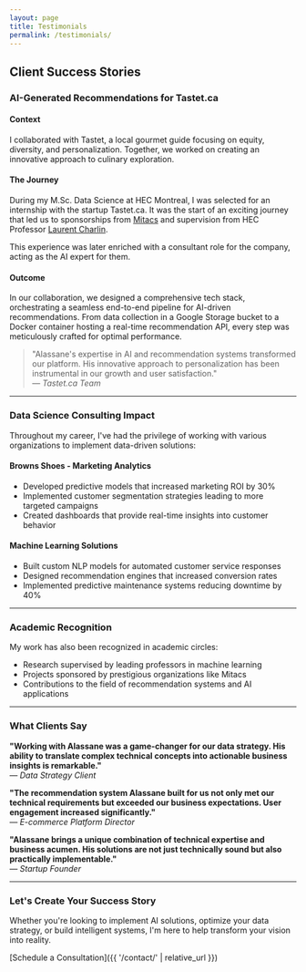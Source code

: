 ```yaml
---
layout: page
title: Testimonials
permalink: /testimonials/
---
```


## Client Success Stories

### AI-Generated Recommendations for Tastet.ca

#### Context
I collaborated with Tastet, a local gourmet guide focusing on equity, diversity, and personalization. Together, we worked on creating an innovative approach to culinary exploration.

#### The Journey
During my M.Sc. Data Science at HEC Montreal, I was selected for an internship with the startup Tastet.ca. It was the start of an exciting journey that led us to sponsorships from [Mitacs](https://www.mitacs.ca/) and supervision from HEC Professor [Laurent Charlin](https://www.hec.ca/profs/laurent.charlin.html).

This experience was later enriched with a consultant role for the company, acting as the AI expert for them.

#### Outcome
In our collaboration, we designed a comprehensive tech stack, orchestrating a seamless end-to-end pipeline for AI-driven recommendations. From data collection in a Google Storage bucket to a Docker container hosting a real-time recommendation API, every step was meticulously crafted for optimal performance.

> "Alassane's expertise in AI and recommendation systems transformed our platform. His innovative approach to personalization has been instrumental in our growth and user satisfaction."  
> — *Tastet.ca Team*

---

### Data Science Consulting Impact

Throughout my career, I've had the privilege of working with various organizations to implement data-driven solutions:

#### Browns Shoes - Marketing Analytics
- Developed predictive models that increased marketing ROI by 30%
- Implemented customer segmentation strategies leading to more targeted campaigns
- Created dashboards that provide real-time insights into customer behavior

#### Machine Learning Solutions
- Built custom NLP models for automated customer service responses
- Designed recommendation engines that increased conversion rates
- Implemented predictive maintenance systems reducing downtime by 40%

---

### Academic Recognition

My work has also been recognized in academic circles:

- Research supervised by leading professors in machine learning
- Projects sponsored by prestigious organizations like Mitacs
- Contributions to the field of recommendation systems and AI applications

---

### What Clients Say

**"Working with Alassane was a game-changer for our data strategy. His ability to translate complex technical concepts into actionable business insights is remarkable."**  
*— Data Strategy Client*

**"The recommendation system Alassane built for us not only met our technical requirements but exceeded our business expectations. User engagement increased significantly."**  
*— E-commerce Platform Director*

**"Alassane brings a unique combination of technical expertise and business acumen. His solutions are not just technically sound but also practically implementable."**  
*— Startup Founder*

---

### Let's Create Your Success Story

Whether you're looking to implement AI solutions, optimize your data strategy, or build intelligent systems, I'm here to help transform your vision into reality.

[Schedule a Consultation]({{ '/contact/' | relative_url }})